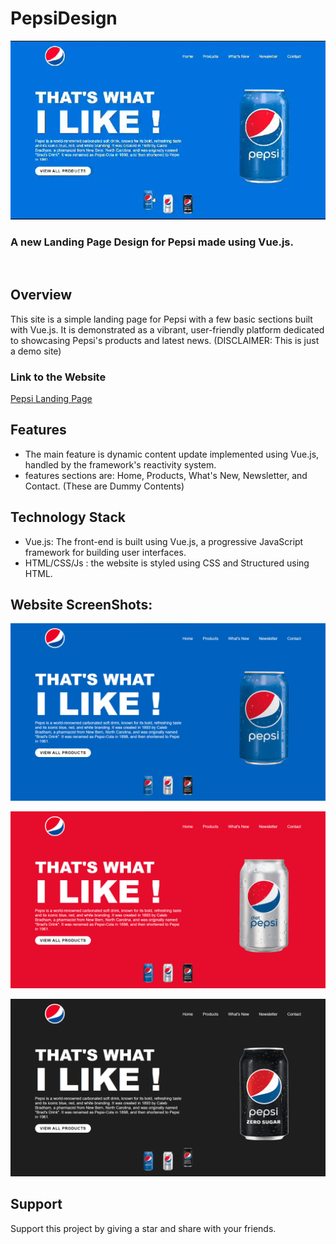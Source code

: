 # PepsiDesign
<p align="center">
<img src="screenshots/screenRecording.gif" width=700>
</p>

### A new Landing Page Design for Pepsi made using Vue.js.

<br>

## Overview

This site is a simple landing page for Pepsi with a few basic sections built with Vue.js. It is demonstrated as a vibrant, user-friendly platform dedicated to showcasing Pepsi's products and latest news. 
(DISCLAIMER: This is just a demo site)

### Link to the Website 
<a href="https://pepsi-landing.pages.dev/">Pepsi Landing Page</a>


## Features
*  The main feature is dynamic content update implemented using  Vue.js, handled by the framework's reactivity system.
* features sections are: Home, Products, What's New, Newsletter, and Contact. (These are Dummy Contents)

## Technology Stack
* Vue.js: The front-end is built using Vue.js, a progressive JavaScript framework for building user interfaces.
* HTML/CSS/Js : the website is styled using CSS and Structured using HTML.

## Website ScreenShots:
<p align="center">
<img src="screenshots/Screenshot1.png" width=700>
</p>
<p align="center">
<img src="screenshots/Screenshot2.png" width=700>
</p>
<p align="center">
<img src="screenshots/Screenshot3.png" width=700>
</p>

## Support

Support this project by giving a star and share with your friends.
